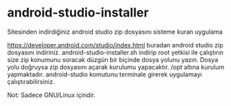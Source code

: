 # android-studio-installer
Sitesinden indirdiğiniz android studio zip dosyasını sisteme kuran uygulama

https://developer.android.com/studio/index.html buradan android studio zip dosyasını indiriniz.
android-studio-installer.sh indirip root yetkisi ile çalıştırın size zip konumunu soracak düzgün bir biçinde dosya yolunu yazın. Dosya yolu doğruysa zip dosyasını açarak kurulumu yapacaktır.
/opt altına kurulum yapmaktadır. android-studio komutunu terminale girerek uygulamayı çalıştırabilirsiniz.

Not: Sadece GNU/Linux içindir.

